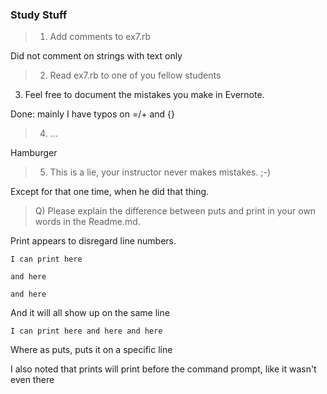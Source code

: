 ### Study Stuff

> 1) Add comments to ex7.rb

Did not comment on strings with text only

> 2) Read ex7.rb to one of you fellow students

3) Feel free to document the mistakes you make in Evernote. 

Done: mainly I have typos on =/+ and {}

> 4) ...

Hamburger

> 5) This is a lie, your instructor never makes mistakes. ;-)

Except for that one time, when he did that thing.


> Q) Please explain the difference between puts and print in your own words 
in the Readme.md.

Print appears to disregard line numbers.

`I can print here`

`and here`

`and here`

And it will all show up on the same line 

`I can print here and here and here`

Where as puts, puts it on a specific line

I also noted that prints will print before the command prompt, like it wasn't even there
